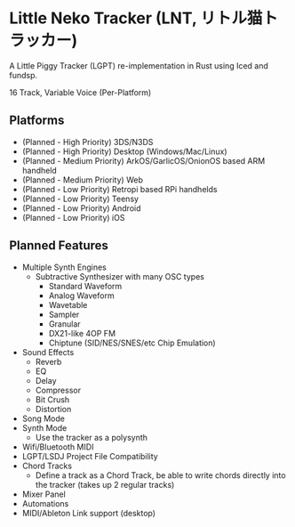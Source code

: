 # Little Neko Tracker (LNT, リトル猫トラッカー)
A Little Piggy Tracker (LGPT) re-implementation in Rust using Iced and fundsp. 

16 Track, Variable Voice (Per-Platform)

## Platforms
- (Planned - High Priority) 3DS/N3DS
- (Planned - High Priority) Desktop (Windows/Mac/Linux)
- (Planned - Medium Priority) ArkOS/GarlicOS/OnionOS based ARM handheld
- (Planned - Medium Priority) Web
- (Planned - Low Priority) Retropi based RPi handhelds
- (Planned - Low Priority) Teensy 
- (Planned - Low Priority) Android 
- (Planned - Low Priority) iOS

## Planned Features
- Multiple Synth Engines
    - Subtractive Synthesizer with many OSC types
      - Standard Waveform
      - Analog Waveform
      - Wavetable
      - Sampler
      - Granular
      - DX21-like 4OP FM
      - Chiptune (SID/NES/SNES/etc Chip Emulation)
- Sound Effects
    - Reverb
    - EQ
    - Delay
    - Compressor
    - Bit Crush
    - Distortion
- Song Mode
- Synth Mode
    - Use the tracker as a polysynth
- Wifi/Bluetooth MIDI
- LGPT/LSDJ Project File Compatibility
- Chord Tracks
    - Define a track as a Chord Track, be able to write chords directly into the tracker (takes up 2 regular tracks)
- Mixer Panel
- Automations
- MIDI/Ableton Link support (desktop)

